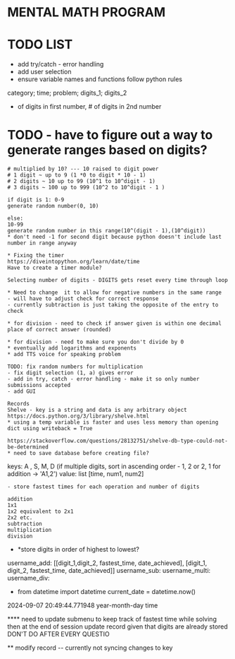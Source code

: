 # MENTAL MATH PROGRAM

# TODO LIST
- add try/catch - error handling
- add user selection
- ensure variable names and functions follow python rules

category; time; problem; digits_1; digits_2
* of digits in first number, # of digits in 2nd number

 # TODO - have to figure out a way to generate ranges based on digits?
    # multiplied by 10? --- 10 raised to digit power
    # 1 digit ~ up to 9 (1 *0 to digit * 10 - 1)
    # 2 digits ~ 10 up to 99 (10^1 to 10^digit - 1)
    # 3 digits ~ 100 up to 999 (10^2 to 10^digit - 1 )

    if digit is 1: 0-9 
    generate random number(0, 10)

    else: 
    10-99
    generate random number in this range(10^(digit - 1),(10^digit))
    * don't need -1 for second digit because python doesn't include last number in range anyway

    * Fixing the timer
    https://diveintopython.org/learn/date/time
    Have to create a timer module?

    Selecting number of digits - DIGITS gets reset every time through loop

    * Need to change  it to allow for negative numbers in the same range
    - will have to adjust check for correct response
    - currently subtraction is just taking the opposite of the entry to check

    * for division - need to check if answer given is within one decimal place of correct answer (rounded)

    * for division - need to make sure you don't divide by 0
    * eventually add logarithms and exponents
    * add TTS voice for speaking problem

    TODO: fix random numbers for multiplication
    - fix digit selection (1, a) gives error
    - add in try, catch - error handling - make it so only number submissions accepted
    - add GUI
    
    Records
    Shelve - key is a string and data is any arbitrary object
    https://docs.python.org/3/library/shelve.html
    * using a temp variable is faster and uses less memory than opening dict using writeback = True

    https://stackoverflow.com/questions/28132751/shelve-db-type-could-not-be-determined
    * need to save database before creating file?

keys: A , S, M, D
(if multiple digits, sort in ascending order - 1, 2  or 2, 1 for addition -> 'A1,2')
value: list [time, num1, num2]

    - store fastest times for each operation and number of digits

    addition
    1x1
    1x2 equivalent to 2x1
    2x2 etc. 
    subtraction
    multiplication
    division

* *store digits in order of highest to lowest?

username_add: [[digit_1,digit_2, fastest_time, date_achieved], [digit_1, digit_2, fastest_time, date_achieved]]
username_sub:
username_multi:
username_div: 

* from datetime import datetime
current_date = datetime.now()

2024-09-07 20:49:44.771948
year-month-day time


**** need to update submenu to keep track of fastest time while solving
then at the end of session update record given that digits are already stored
DON'T DO AFTER EVERY QUESTIO


** modify record
-- currently not syncing changes to key